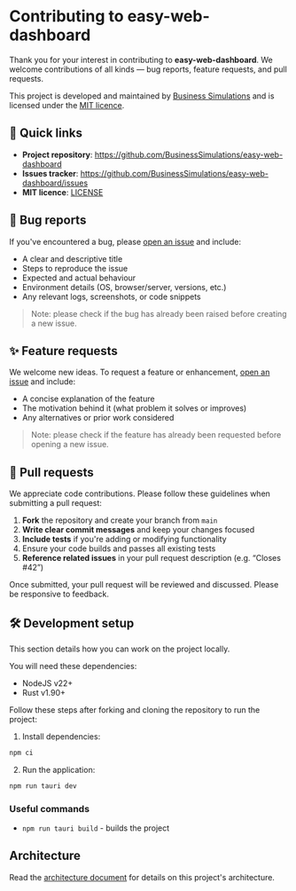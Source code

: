 # Contributing to easy-web-dashboard

Thank you for your interest in contributing to **easy-web-dashboard**.
We welcome contributions of all kinds — bug reports, feature requests, and pull requests.

This project is developed and maintained by [Business Simulations](https://www.businesssimulations.com) and is licensed
under the [MIT licence](LICENSE).

## 📌 Quick links

- **Project repository**: https://github.com/BusinessSimulations/easy-web-dashboard
- **Issues tracker**: https://github.com/BusinessSimulations/easy-web-dashboard/issues
- **MIT licence**: [LICENSE](LICENSE)

## 🐛 Bug reports

If you've encountered a bug, please [open an issue](https://github.com/BusinessSimulations/easy-web-dashboard/issues/new?template=bug_report.yaml) and include:

- A clear and descriptive title
- Steps to reproduce the issue
- Expected and actual behaviour
- Environment details (OS, browser/server, versions, etc.)
- Any relevant logs, screenshots, or code snippets

> Note: please check if the bug has already been raised before creating a new issue.

## ✨ Feature requests

We welcome new ideas. To request a feature or enhancement, [open an issue](https://github.com/BusinessSimulations/easy-web-dashboard/issues/new?template=feature_request.yaml) and include:

- A concise explanation of the feature
- The motivation behind it (what problem it solves or improves)
- Any alternatives or prior work considered

> Note: please check if the feature has already been requested before opening a new issue.

## 🔧 Pull requests

We appreciate code contributions. Please follow these guidelines when submitting a pull request:

1. **Fork** the repository and create your branch from `main`
2. **Write clear commit messages** and keep your changes focused
3. **Include tests** if you're adding or modifying functionality
4. Ensure your code builds and passes all existing tests
5. **Reference related issues** in your pull request description (e.g. “Closes #42”)

Once submitted, your pull request will be reviewed and discussed. Please be responsive to feedback.

## 🛠 Development setup

This section details how you can work on the project locally.

You will need these dependencies:

- NodeJS v22+
- Rust v1.90+

Follow these steps after forking and cloning the repository to run the project:

1. Install dependencies:

```bash
npm ci
```

2. Run the application:

```bash
npm run tauri dev
```

### Useful commands

- `npm run tauri build` - builds the project

## Architecture

Read the [architecture document](./ARCHITECTURE.md) for details on this project's architecture.

